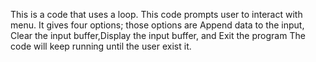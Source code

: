 This is a code that uses a loop. This code prompts user to interact with menu. It gives four options; those options are Append data to the input, Clear the input buffer,Display the input buffer, and Exit the program
The code will keep running until the user exist it.
